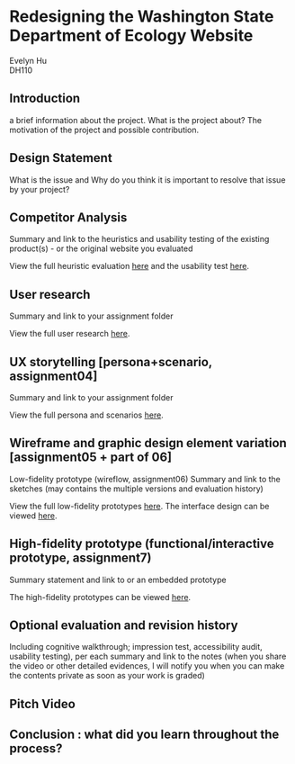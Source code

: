 # Redesigning the Washington State Department of Ecology Website
Evelyn Hu  
DH110  
## Introduction
a brief information about the project.
What is the project about? The motivation of the project and possible contribution.



## Design Statement
What is the issue and Why do you think it is important to resolve that issue by your project?

## Competitor Analysis
Summary and link to the heuristics and usability testing of the existing product(s) - or the original website you evaluated

View the full heuristic evaluation [here](https://github.com/evelyn-s-hu/DH110-Assignment01-HeuristicEvaluation/blob/main/README.md) and the usability test [here](https://github.com/evelyn-s-hu/DH110-Assignment02-PilotUT/blob/main/README.md).
## User research
Summary and link to your assignment folder


View the full user research [here](https://github.com/evelyn-s-hu/DH110-Assignment03-UserResearch/blob/main/README.md).

## UX storytelling [persona+scenario, assignment04]
Summary and link to your assignment folder

View the full persona and scenarios [here](https://github.com/evelyn-s-hu/DH110-Assignment4-PersonaScenario/blob/main/README.md).

## Wireframe and graphic design element variation [assignment05 + part of 06]
Low-fidelity prototype (wireflow, assignment06)
Summary and link to the sketches (may contains the multiple versions and evaluation history)

View the full low-fidelity prototypes [here](https://github.com/evelyn-s-hu/DH110-Assignment05-LowFidelityPrototype/blob/main/README.md).
The interface design can be viewed [here](https://github.com/evelyn-s-hu/DH110-Assignment06-InterfaceDesign/blob/main/README.md).
## High-fidelity prototype (functional/interactive prototype, assignment7)
Summary statement and link to or an embedded prototype

The high-fidelity prototypes can be viewed [here](https://github.com/evelyn-s-hu/DH110-Assignment07-HighFiPrototype/blob/main/README.md).

## Optional evaluation and revision history
Including cognitive walkthrough; impression test, accessibility audit, usability testing), per each summary and link to the notes (when you share the video or other detailed evidences, I will notify you when you can make the contents private as soon as your work is graded)

## Pitch Video

## Conclusion : what did you learn throughout the process?
 
